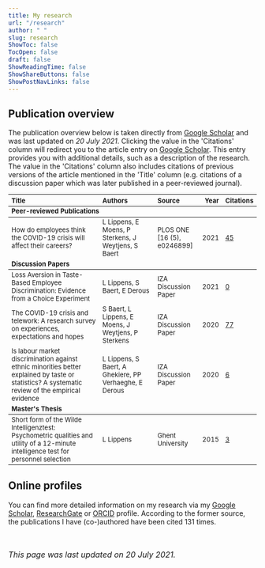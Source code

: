 ```yaml
---
title: My research
url: "/research"
author: " "
slug: research
ShowToc: false
TocOpen: false
draft: false
ShowReadingTime: false
ShowShareButtons: false
ShowPostNavLinks: false
---
```






## Publication overview
The publication overview below is taken directly from <a href="https://scholar.google.com/citations?hl=en&user=N5hW-KgAAAAJ" target="_blank">Google Scholar</a> and was last updated on *20 July 2021*. Clicking the value in the 'Citations' column will redirect you to the article entry on <a href="https://scholar.google.com/citations?hl=en&user=N5hW-KgAAAAJ" target="_blank">Google Scholar</a>. This entry provides you with additional details, such as a description of the research. The value in the 'Citations' column also includes citations of previous versions of the article mentioned in the 'Title' column (e.g. citations of a discussion paper which was later published in a peer-reviewed journal).

<table class="table" style="font-size: 13px; margin-left: auto; margin-right: auto;">
 <thead>
  <tr>
   <th style="text-align:left;"> Title </th>
   <th style="text-align:left;"> Authors </th>
   <th style="text-align:left;"> Source </th>
   <th style="text-align:right;"> Year </th>
   <th style="text-align:left;"> Citations </th>
  </tr>
 </thead>
<tbody>
  <tr grouplength="1"><td colspan="5" style="border-bottom: 1px solid;"><strong>Peer-reviewed Publications</strong></td></tr>
<tr>
   <td style="text-align:left;"> How do employees think the COVID-19 crisis will affect their careers? </td>
   <td style="text-align:left;"> L Lippens, E Moens, P Sterkens, J Weytjens, S Baert </td>
   <td style="text-align:left;"> PLOS ONE <br>[16 (5), e0246899] </td>
   <td style="text-align:right;"> 2021 </td>
   <td style="text-align:left;"> <a href="https://scholar.google.be/citations?view_op=view_citation&amp;hl=en&amp;user=N5hW-KgAAAAJ&amp;citation_for_view=N5hW-KgAAAAJ:UeHWp8X0CEIC" target="_blank">45</a> </td>
  </tr>
  <tr grouplength="3"><td colspan="5" style="border-bottom: 1px solid;"><strong>Discussion Papers</strong></td></tr>
<tr>
   <td style="text-align:left;"> Loss Aversion in Taste-Based Employee Discrimination: Evidence from a Choice Experiment </td>
   <td style="text-align:left;"> L Lippens, S Baert, E Derous </td>
   <td style="text-align:left;"> IZA Discussion Paper </td>
   <td style="text-align:right;"> 2021 </td>
   <td style="text-align:left;"> <a href="https://scholar.google.be/citations?view_op=view_citation&amp;hl=en&amp;user=N5hW-KgAAAAJ&amp;citation_for_view=N5hW-KgAAAAJ:WF5omc3nYNoC" target="_blank">0</a> </td>
  </tr>
  <tr>
   <td style="text-align:left;"> The COVID-19 crisis and telework: A research survey on experiences, expectations and hopes </td>
   <td style="text-align:left;"> S Baert, L Lippens, E Moens, J Weytjens, P Sterkens </td>
   <td style="text-align:left;"> IZA Discussion Paper </td>
   <td style="text-align:right;"> 2020 </td>
   <td style="text-align:left;"> <a href="https://scholar.google.be/citations?view_op=view_citation&amp;hl=en&amp;user=N5hW-KgAAAAJ&amp;citation_for_view=N5hW-KgAAAAJ:2osOgNQ5qMEC" target="_blank">77</a> </td>
  </tr>
  <tr>
   <td style="text-align:left;"> Is labour market discrimination against ethnic minorities better explained by taste or statistics? A systematic review of the empirical evidence </td>
   <td style="text-align:left;"> L Lippens, S Baert, A Ghekiere, PP Verhaeghe, E Derous </td>
   <td style="text-align:left;"> IZA Discussion Paper </td>
   <td style="text-align:right;"> 2020 </td>
   <td style="text-align:left;"> <a href="https://scholar.google.be/citations?view_op=view_citation&amp;hl=en&amp;user=N5hW-KgAAAAJ&amp;citation_for_view=N5hW-KgAAAAJ:qjMakFHDy7sC" target="_blank">6</a> </td>
  </tr>
  <tr groupLength="1"><td colspan="5" style="border-bottom: 1px solid;"><strong>Master's Thesis</strong></td></tr>
<tr>
   <td style="text-align:left;"> Short form of the Wilde Intelligenztest: Psychometric qualities and utility of a 12-minute intelligence test for personnel selection </td>
   <td style="text-align:left;"> L Lippens </td>
   <td style="text-align:left;"> Ghent University </td>
   <td style="text-align:right;"> 2015 </td>
   <td style="text-align:left;"> <a href="https://scholar.google.be/citations?view_op=view_citation&amp;hl=en&amp;user=N5hW-KgAAAAJ&amp;citation_for_view=N5hW-KgAAAAJ:u5HHmVD_uO8C" target="_blank">3</a> </td>
  </tr>
</tbody>
</table>

## Online profiles
You can find more detailed information on my research via my <a href="https://scholar.google.com/citations?hl=en&user=N5hW-KgAAAAJ" target="_blank">Google Scholar</a>, <a href="https://www.researchgate.net/profile/Louis-Lippens" target="_blank">ResearchGate</a> or <a href="https://orcid.org/0000-0001-7840-2753" target="_blank">ORCID</a> profile. According to the former source, the publications I have (co-)authored have been cited 131 times.

<br></br>
<font size="3"> _This page was last updated on 20 July 2021._ <font>
